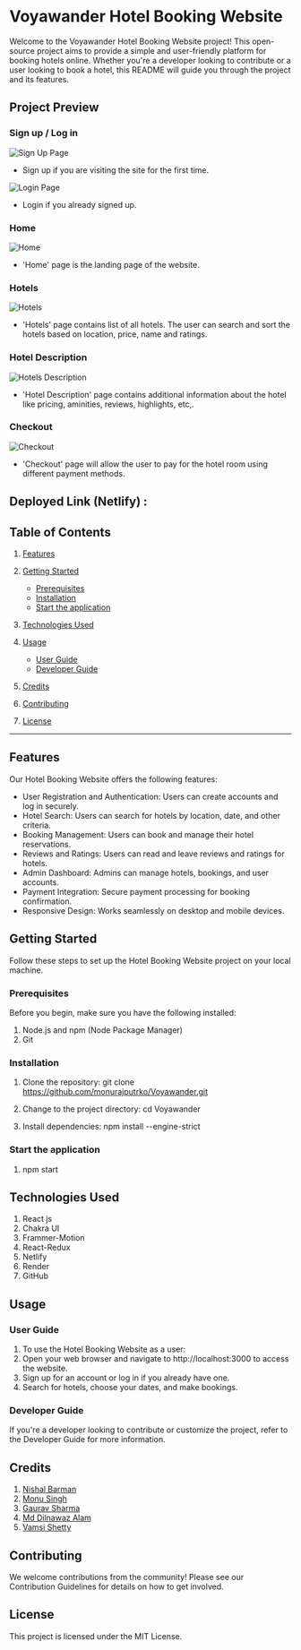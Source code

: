 # Voyawander Hotel Booking Website

Welcome to the Voyawander Hotel Booking Website project! This open-source project aims to provide a simple and user-friendly platform for booking hotels online. Whether you're a developer looking to contribute or a user looking to book a hotel, this README will guide you through the project and its features.

## Project Preview

### Sign up / Log in

![Sign Up Page](https://github.com/monurajputrko/Voyawander/blob/main/images/signup.png)

- Sign up if you are visiting the site for the first time.

![Login Page](https://github.com/monurajputrko/Voyawander/blob/main/images/login.png)

- Login if you already signed up.

### Home

![Home](https://github.com/monurajputrko/Voyawander/blob/Hotels/images/homepage.png)

- 'Home' page is the landing page of the website.

### Hotels

![Hotels](https://github.com/monurajputrko/Voyawander/blob/main/images/hotels.png)

- 'Hotels' page contains list of all hotels. The user can search and sort the hotels based on location, price, name and ratings.

### Hotel Description

![Hotels Description](https://github.com/monurajputrko/Voyawander/blob/main/images/single.png)

- 'Hotel Description' page contains additional information about the hotel like pricing, aminities, reviews, highlights, etc,.

### Checkout

![Checkout](https://github.com/monurajputrko/Voyawander/blob/main/images/checkout.png)

- 'Checkout' page will allow the user to pay for the hotel room using different payment methods.

## Deployed Link (Netlify) :

## Table of Contents

1. [Features](#features)
2. [Getting Started](#getting-started)

   - [Prerequisites](#prerequisites)
   - [Installation](#installation)
   - [Start the application](#start-the-application)

3. [Technologies Used](#technologies-used)
4. [Usage](#usage)
   - [User Guide](#user-guide)
   - [Developer Guide](#developer-guide)
5. [Credits](#credits)
6. [Contributing](#contributing)
7. [License](#license)

<hr/>

## Features

Our Hotel Booking Website offers the following features:

- User Registration and Authentication: Users can create accounts and log in securely.
- Hotel Search: Users can search for hotels by location, date, and other criteria.
- Booking Management: Users can book and manage their hotel reservations.
- Reviews and Ratings: Users can read and leave reviews and ratings for hotels.
- Admin Dashboard: Admins can manage hotels, bookings, and user accounts.
- Payment Integration: Secure payment processing for booking confirmation.
- Responsive Design: Works seamlessly on desktop and mobile devices.

## Getting Started

Follow these steps to set up the Hotel Booking Website project on your local machine.

### Prerequisites

Before you begin, make sure you have the following installed:

1. Node.js and npm (Node Package Manager)
2. Git

### Installation

1. Clone the repository:
   git clone https://github.com/monurajputrko/Voyawander.git

2. Change to the project directory:
   cd Voyawander

3. Install dependencies:
   npm install --engine-strict

### Start the application

1. npm start

## Technologies Used

1. React js
2. Chakra UI
3. Frammer-Motion
4. React-Redux
5. Netlify
6. Render
7. GitHub

## Usage

### User Guide

1. To use the Hotel Booking Website as a user:
2. Open your web browser and navigate to http://localhost:3000 to access the website.
3. Sign up for an account or log in if you already have one.
4. Search for hotels, choose your dates, and make bookings.

### Developer Guide

If you're a developer looking to contribute or customize the project, refer to the Developer Guide for more information.

## Credits

1. [Nishal Barman](https://github.com/nishalbarman)
2. [Monu Singh](https://github.com/monurajputrko)
3. [Gaurav Sharma](https://github.com/gauravvxv)
4. [Md Dilnawaz Alam](https://github.com/dilsah786)
5. [Vamsi Shetty](https://github.com/Vamsi-Shetty)

## Contributing

We welcome contributions from the community! Please see our Contribution Guidelines for details on how to get involved.

## License

This project is licensed under the MIT License.
